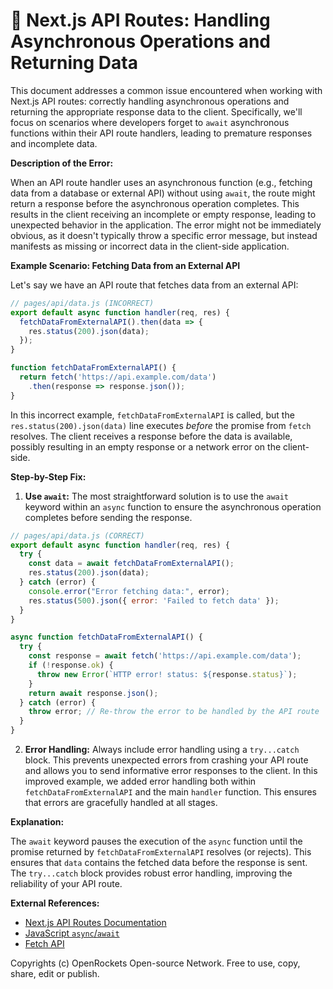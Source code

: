 # 🐞 Next.js API Routes: Handling Asynchronous Operations and Returning Data


This document addresses a common issue encountered when working with Next.js API routes:  correctly handling asynchronous operations and returning the appropriate response data to the client.  Specifically, we'll focus on scenarios where developers forget to `await` asynchronous functions within their API route handlers, leading to premature responses and incomplete data.

**Description of the Error:**

When an API route handler uses an asynchronous function (e.g., fetching data from a database or external API) without using `await`, the route might return a response before the asynchronous operation completes. This results in the client receiving an incomplete or empty response, leading to unexpected behavior in the application.  The error might not be immediately obvious, as it doesn't typically throw a specific error message, but instead manifests as missing or incorrect data in the client-side application.


**Example Scenario: Fetching Data from an External API**

Let's say we have an API route that fetches data from an external API:

```javascript
// pages/api/data.js (INCORRECT)
export default async function handler(req, res) {
  fetchDataFromExternalAPI().then(data => {
    res.status(200).json(data);
  });
}

function fetchDataFromExternalAPI() {
  return fetch('https://api.example.com/data')
    .then(response => response.json());
}
```

In this incorrect example, `fetchDataFromExternalAPI` is called, but the `res.status(200).json(data)` line executes *before* the promise from `fetch` resolves. The client receives a response before the data is available, possibly resulting in an empty response or a network error on the client-side.


**Step-by-Step Fix:**

1. **Use `await`:**  The most straightforward solution is to use the `await` keyword within an `async` function to ensure the asynchronous operation completes before sending the response.


```javascript
// pages/api/data.js (CORRECT)
export default async function handler(req, res) {
  try {
    const data = await fetchDataFromExternalAPI();
    res.status(200).json(data);
  } catch (error) {
    console.error("Error fetching data:", error);
    res.status(500).json({ error: 'Failed to fetch data' });
  }
}

async function fetchDataFromExternalAPI() {
  try {
    const response = await fetch('https://api.example.com/data');
    if (!response.ok) {
      throw new Error(`HTTP error! status: ${response.status}`);
    }
    return await response.json();
  } catch (error) {
    throw error; // Re-throw the error to be handled by the API route
  }
}
```

2. **Error Handling:**  Always include error handling using a `try...catch` block. This prevents unexpected errors from crashing your API route and allows you to send informative error responses to the client.  In this improved example, we added error handling both within `fetchDataFromExternalAPI` and the main `handler` function.  This ensures that errors are gracefully handled at all stages.

**Explanation:**

The `await` keyword pauses the execution of the `async` function until the promise returned by `fetchDataFromExternalAPI` resolves (or rejects). This ensures that `data` contains the fetched data before the response is sent.  The `try...catch` block provides robust error handling, improving the reliability of your API route.


**External References:**

* [Next.js API Routes Documentation](https://nextjs.org/docs/api-routes/introduction)
* [JavaScript `async`/`await`](https://developer.mozilla.org/en-US/docs/Web/JavaScript/Reference/Statements/async_function)
* [Fetch API](https://developer.mozilla.org/en-US/docs/Web/API/Fetch_API)


Copyrights (c) OpenRockets Open-source Network. Free to use, copy, share, edit or publish.

